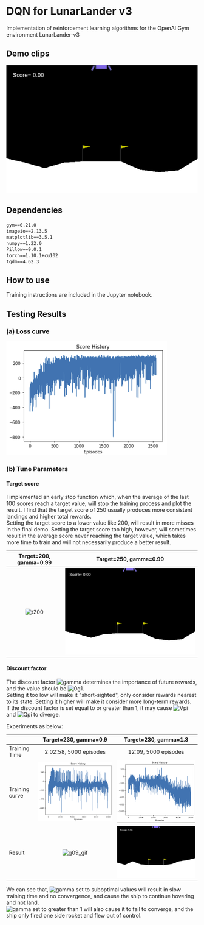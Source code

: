 # DQN for LunarLander v3
 Implementation of reinforcement learning algorithms for the OpenAI Gym environment LunarLander-v3 

## Demo clips
![demo](https://github.com/yuchen071/DQN-for-LunarLander-v2/blob/main/.readme_docs/demo.gif)

## Dependencies
```
gym==0.21.0
imageio==2.13.5
matplotlib==3.5.1
numpy==1.22.0
Pillow==9.0.1
torch==1.10.1+cu102
tqdm==4.62.3
```

## How to use
Training instructions are included in the Jupyter notebook.

## Testing Results
### (a) Loss curve
![loss](https://github.com/yuchen071/DQN-for-LunarLander-v2/blob/main/.readme_docs/loss_curve.png)

### (b) Tune Parameters
#### Target score

I implemented an early stop function which, when the average of the last 100 scores reach a target value, will stop the training process and plot the result. I find that the target score of 250 usually produces more consistent landings and higher total rewards.  
Setting the target score to a lower value like 200, will result in more misses in the final demo. Setting the target score too high, however, will sometimes result in the average score never reaching the target value, which takes more time to train and will not necessarily produce a better result.

| Target=200, gamma=0.99 | Target=250, gamma=0.99 |
|:--:|:--:|
|![t200](https://github.com/yuchen071/DQN-for-LunarLander-v2/blob/main/.readme_docs/target200.gif)|![t250](https://github.com/yuchen071/DQN-for-LunarLander-v2/blob/main/.readme_docs/target250.gif)|  

#### Discount factor

The discount factor ![gamma](https://render.githubusercontent.com/render/math?math=\gamma) determines the importance of future rewards, and the value should be ![0g1](https://render.githubusercontent.com/render/math?math=0\le\gamma%26lt%3B1).  
Setting it too low will make it "short-sighted", only consider rewards nearest to its state. Setting it higher will make it consider more long-term rewards.  
If the discount factor is set equal to or greater than 1, it may cause ![Vpi](https://render.githubusercontent.com/render/math?math=V_\pi) and ![Qpi](https://render.githubusercontent.com/render/math?math=Q_\pi) to diverge.

Experiments as below:

|| Target=230, gamma=0.9 | Target=230, gamma=1.3 |
|:--|:--:|:--:|
|Training Time| 2:02:58, 5000 episodes | 12:09, 5000 episodes |
|Training curve|![g09_curve](https://github.com/yuchen071/DQN-for-LunarLander-v2/blob/main/.readme_docs/gamma09_loss.png)|![g13_curve](https://github.com/yuchen071/DQN-for-LunarLander-v2/blob/main/.readme_docs/gamma13_loss.png)|  
|Result| ![g09_gif](https://github.com/yuchen071/DQN-for-LunarLander-v2/blob/main/.readme_docs/gamma09.gif) | ![g13_gif](https://github.com/yuchen071/DQN-for-LunarLander-v2/blob/main/.readme_docs/gamma13.gif) |

We can see that, ![gamma](https://render.githubusercontent.com/render/math?math=\gamma) set to suboptimal values will result in slow training time and no convergence, and cause the ship to continue hovering and not land.  
![gamma](https://render.githubusercontent.com/render/math?math=\gamma) set to greater than 1 will also cause it to fail to converge, and the ship only fired one side rocket and flew out of control.
